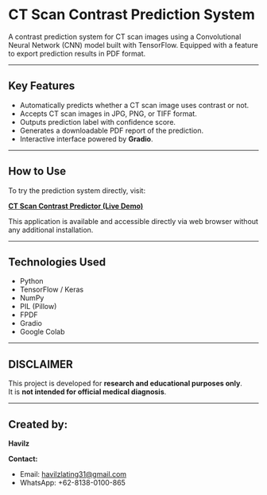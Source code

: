 # CT Scan Contrast Prediction System

A contrast prediction system for CT scan images using a Convolutional Neural Network (CNN) model built with TensorFlow. Equipped with a feature to export prediction results in PDF format.

---

## Key Features

- Automatically predicts whether a CT scan image uses contrast or not.
- Accepts CT scan images in JPG, PNG, or TIFF format.
- Outputs prediction label with confidence score.
- Generates a downloadable PDF report of the prediction.
- Interactive interface powered by **Gradio**.

---

## How to Use

To try the prediction system directly, visit:

**[CT Scan Contrast Predictor (Live Demo)](https://huggingface.co/spaces/Apil31/ct-scan-predictor)**

This application is available and accessible directly via web browser without any additional installation.

---

## Technologies Used

- Python  
- TensorFlow / Keras  
- NumPy  
- PIL (Pillow)  
- FPDF  
- Gradio  
- Google Colab  

---

## DISCLAIMER

This project is developed for **research and educational purposes only**.  
It is **not intended for official medical diagnosis**.

---

## Created by:
**Havilz**

**Contact:**  
- Email: havilzlating31@gmail.com  
- WhatsApp: +62-8138-0100-865
